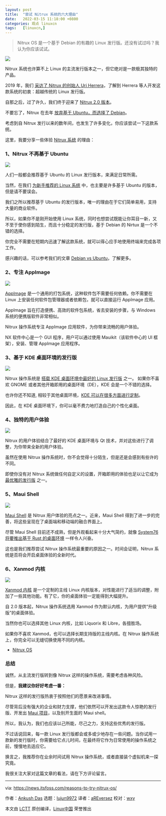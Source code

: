 ```yaml
---
layout: post
title:	"尝试 Nitrux 系统的六大理由"
date:	2022-03-15 11:18:00 +0800 
categories:	观点 linuxcn 
tags:	[linuxcn,]
---
```




> 
> Nitrux OS 是一个基于 Debian 的有趣的 Linux 发行版。还没有试过吗？我认为你应该试试。
> 
> 
> 


![](/Asserts/Images//attachment/album/202203/15/111857mcdazjyyiahiyk3a.jpg)


Nitrux 系统也许算不上 Linux 的主流发行版本之一，但它绝对是一款极其独特的产品。


2019 年，我们 [采访了 Nitrux 的创始人 Uri Herrera](https://itsfoss.com/nitrux-linux/)，了解到 Herrera 等人开发这款系统的初衷：超越传统的 Linux 发行版。


自那之后，过了许久，我们终于迎来了 [Nitrux 2.0 版本](https://news.itsfoss.com/nitrux-2-0-release/)。


不要忘了，Nitrux 在去年 [放弃基于 Ubuntu，而选择了 Debian](https://news.itsfoss.com/nitrux-linux-debian/)。


考虑到自 Nitrux 发行以来的数年间，也发生了许多变化，你应该尝试一下这款系统。


这里，我要分享一些体验 [Nitrux 系统](https://nxos.org/) 的理由：


### 1、Nitrux 不再基于 Ubuntu


![](/Asserts/Images//attachment/album/202203/15/111858sklj2jek4fkffv1x.png)


人们一般都会推荐基于 Ubuntu 的 Linux 发行版本，来满足日常所需。


当然，在我们 [为新手推荐的 Linux 系统](https://itsfoss.com/best-linux-beginners/) 中，也主要是许多基于 Ubuntu 的版本，但是请不要误会。


我们之所以推荐基于 Ubuntu 的发行版本，唯一的理由在于它们简单易用，支持大量的商业软件。


所以，如果你不是刚开始使用 Linux 系统，同时也想尝试既能让你耳目一新，又不至于使你感到陌生，而且十分稳定的发行版，基于 Debian 的 Nirtux 是一个不错的选择。


你完全不需要在短期内迅速了解这款系统，就可以得心应手地使用终端来完成各项工作。


感兴趣的话，可以参考我们的文章 [Debian vs Ubuntu](/article-13746-1.html)，了解更多。


### 2、专注 AppImage


![](/Asserts/Images//attachment/album/202203/15/111858lgjcwwg7g3a86c7j.png)


[AppImage](https://itsfoss.com/use-appimage-linux/) 是一个通用的打包系统，这种软件包不需要任何依赖。你不需要在 Linux 上安装任何软件包管理器或者依赖包，就可以直接运行 AppImage 应用。


AppImage 旨在打造便携、高效的软件包系统，省去安装的步骤，与 Windows 系统的便携版软件非常相似。


Nitrux 操作系统专注 AppImage 应用软件，为你带来流畅的用户体验。


NX 软件中心是一个 GUI 程序，用户可以通过使用 Mauikit（该软件中心的 UI 框架），安装、管理 AppImage 应用程序。


### 3、基于 KDE 桌面环境的发行版


![](/Asserts/Images//attachment/album/202203/15/111859sinjnnd7wpcjwzgk.png)


Nitrux 操作系统是 [搭载 KDE 桌面环境中最好的 Linux 发行版](https://itsfoss.com/best-kde-distributions/) 之一。 如果你不喜欢 GNOME 或者其他开箱即用的桌面环境（DE），KDE 会是一个不错的选择。


也许你还不知道, 相较于其他桌面环境，[KDE 可以在很多方面进行定制](https://itsfoss.com/kde-customization/)。


因此，在 KDE 桌面环境下，你可以毫不费力地打造自己的个性化桌面。


### 4、独特的用户体验


![](/Asserts/Images//attachment/album/202203/15/111901zvooqavdddglxgwx.png)


Nitrux 的用户体验结合了最好的 KDE 桌面环境与 Qt 技术，并对这些进行了调整，为你带来全新的用户体验。


虽然在使用 Nitrux 操作系统时，你不会觉得十分陌生，但是还是会感到有些许的不同。


即使你没有对 Nitrux 系统做任何自定义的设置，开箱即用的体验也足以让它成为 [最优雅的发行版](https://itsfoss.com/beautiful-linux-distributions/) 之一。


### 5、Maui Shell


![](/Asserts/Images//attachment/album/202203/15/111902t8l60f510m5imvc8.png)


[Maui Shell](https://news.itsfoss.com/maui-shell-unveiled/) 是 Nitrux 用户体验的亮点之一。近来，Maui Shell 得到了进一步的完善，将这些呈现在了桌面端和移动端的融合界面上。


尽管 Maui Shell 目前还不成熟，但是外观看起来十分大气简约，就像 [System76 将要推出基于 Rust 的桌面环境](https://news.itsfoss.com/system76-cosmic-panel/) 一样令人兴奋。


这也是我们推荐尝试 Nitrux 操作系统最重要的原因之一。时间会证明，Nitrux 系统是否将会开启桌面体验的全新时代。


### 6、Xanmod 内核


![](/Asserts/Images//attachment/album/202203/15/111903undh6k2z26n8adfo.png)


[Xanmod 内核](https://xanmod.org/) 是一个定制的主线 Linux 内核版本，对性能进行了适当的调整，附加了一些其他功能。有了它，你的桌面体验一定能得到大幅提升。


自 2.0 版本起，Nitrux 操作系统选用 Xanmod 作为默认内核，为用户提供“升级版”的桌面体验。


当然你也可以选择其他 Linux 内核，比如 Liquorix 和 Libre，各擅胜场。


如果你不喜欢 Xanmod，也可以选择长期支持版的主线内核。在 Nitrux 操作系统上，你完全可以无缝切换使用不同的内核。


* [Nitrux OS](https://nxos.org/)


### 总结


诚然，从主流发行版转到像 Nitrux 这样的操作系统，需要考虑各种风险。


但是，**我建议你好好考虑一番：**


Nitrux 这样的发行版热衷于按照他们的愿景来改进事情。


尽管背后没有强大的企业和财力支撑，他们依然可以开发出这款令人惊艳的发行版、开发出 [Maui 项目](https://mauikit.org)，以及别开生面的 Maui shell。


所以，我认为，我们也应该以己所能，尽己之力，支持这些优秀的发行版。


不过话说回来，每一款 Linux 发行版都会或多或少地存在一些问题。当你试用一款新的发行版时，你需要给它点儿时间，在最终将它作为日常使用的操作系统之前，慢慢地去适应它。


换言之，我推荐你在业余时间试用 Nitrux 操作系统，或者直接装个虚拟机来一探究竟。


我很关注大家对这篇文章的看法，请在下方评论留言。




---


via: <https://news.itsfoss.com/reasons-to-try-nitrux-os/>


作者：[Ankush Das](https://news.itsfoss.com/author/ankush/) 选题：[lujun9972](https://github.com/lujun9972) 译者：[aREversez](https://github.com/aREversez) 校对：[wxy](https://github.com/wxy)


本文由 [LCTT](https://github.com/LCTT/TranslateProject) 原创编译，[Linux中国](https://linux.cn/) 荣誉推出

